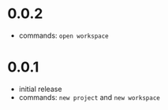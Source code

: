 # 0.0.2
- commands: `open workspace`

# 0.0.1
- initial release
- commands: `new project` and `new workspace`
